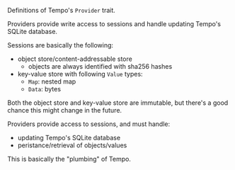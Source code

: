 Definitions of Tempo's `Provider` trait.

Providers provide write access to sessions and handle updating Tempo's SQLite database.

Sessions are basically the following:
- object store/content-addressable store
  - objects are always identified with sha256 hashes
- key-value store with following `Value` types:
  - `Map`: nested map
  - `Data`: bytes

Both the object store and key-value store are immutable, but there's a good chance this might change in the future.

Providers provide access to sessions, and must handle:
- updating Tempo's SQLite database
- peristance/retrieval of objects/values

This is basically the "plumbing" of Tempo.